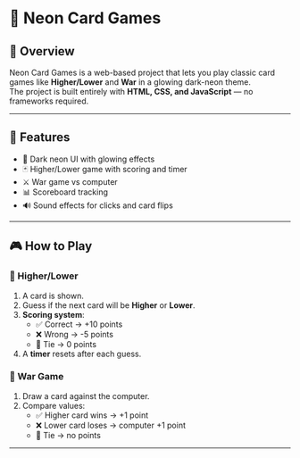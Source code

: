 # 🎴 Neon Card Games  

## 📖 Overview  
Neon Card Games is a web-based project that lets you play classic card games like **Higher/Lower** and **War** in a glowing dark-neon theme.  
The project is built entirely with **HTML, CSS, and JavaScript** — no frameworks required.  

---

## 🚀 Features  
- 🌌 Dark neon UI with glowing effects  
- 🃏 Higher/Lower game with scoring and timer  
- ⚔️ War game vs computer  
- 📊 Scoreboard tracking  
- 🔊 Sound effects for clicks and card flips  

---

## 🎮 How to Play  

### 🔹 Higher/Lower  
1. A card is shown.  
2. Guess if the next card will be **Higher** or **Lower**.  
3. **Scoring system**:  
   - ✅ Correct → +10 points  
   - ❌ Wrong → -5 points  
   - 🤝 Tie → 0 points  
4. A **timer** resets after each guess.  

### 🔹 War Game  
1. Draw a card against the computer.  
2. Compare values:  
   - ✅ Higher card wins → +1 point  
   - ❌ Lower card loses → computer +1 point  
   - 🤝 Tie → no points  

---
 
